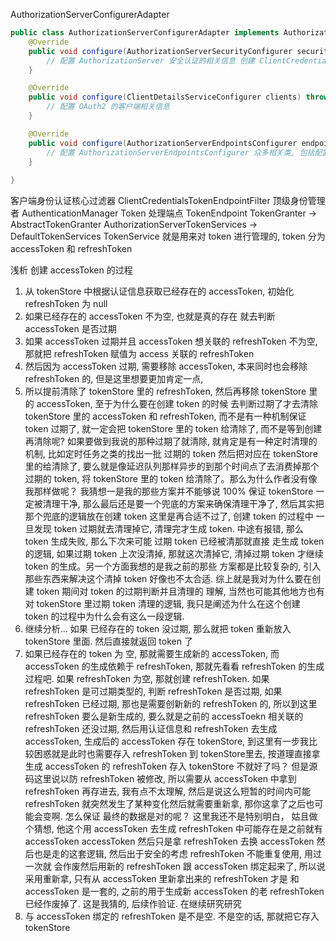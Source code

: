 AuthorizationServerConfigurerAdapter

```java
public class AuthorizationServerConfigurerAdapter implements AuthorizationServerConfigurer {
    @Override
    public void configure(AuthorizationServerSecurityConfigurer security) throws Exception {
        // 配置 AuthorizationServer 安全认证的相关信息 创建 ClientCredentialsTokenEndpointFilter 核心过滤器
    }

    @Override
    public void configure(ClientDetailsServiceConfigurer clients) throws Exception {
        // 配置 OAuth2 的客户端相关信息
    }

    @Override
    public void configure(AuthorizationServerEndpointsConfigurer endpoints) throws Exception {
        // 配置 AuthorizationServerEndpointsConfigurer 众多相关类, 包括配置身份认证器, 配置认证方式, TokenStore, TokenGranter, OAuth2RequestFactory
    }
    
}
```

客户端身份认证核心过滤器 ClientCredentialsTokenEndpointFilter
顶级身份管理者 AuthenticationManager
Token 处理端点 TokenEndpoint
TokenGranter -> AbstractTokenGranter
AuthorizationServerTokenServices -> DefaultTokenServices
TokenService 就是用来对 token 进行管理的, token 分为 accessToken 和 refreshToken

浅析 创建 accessToken 的过程
1. 从 tokenStore 中根据认证信息获取已经存在的 accessToken, 初始化 refreshToken 为 null
2. 如果已经存在的 accessToken 不为空, 也就是真的存在 就去判断 accessToken 是否过期
3. 如果 accessToken 过期并且 accessToken 想关联的 refreshToken 不为空, 那就把 refreshToken 赋值为 access 关联的 refreshToken
4. 然后因为 accessToken 过期, 需要移除 accessToken, 本来同时也会移除 refreshToken 的, 但是这里想要更加肯定一点,
5. 所以提前清除了 tokenStore 里的 refreshToken, 然后再移除 tokenStore 里的 accessToken, 至于为什么要在创建 token 的时候
去判断过期了才去清除 tokenStore 里的 accessToken 和 refreshToken, 而不是有一种机制保证 token 过期了, 就一定会把 tokenStore 里的
token 给清除了, 而不是等到创建再清除呢? 如果要做到我说的那种过期了就清除, 就肯定是有一种定时清理的机制, 比如定时任务之类的找出一批
过期的 token 然后把对应在 tokenStore 里的给清除了, 要么就是像延迟队列那样异步的到那个时间点了去消费掉那个过期的 token, 将 tokenStore
里的 token 给清除了。那么为什么作者没有像我那样做呢？ 我猜想一是我的那些方案并不能够说 100% 保证 tokenStore 一定被清理干净,
那么最后还是要一个兜底的方案来确保清理干净了, 然后其实把那个兜底的逻辑放在创建 token 这里是再合适不过了, 创建 token 的过程中
一旦发现 token 过期就去清理掉它, 清理完才生成 token. 中途有报错, 那么 token 生成失败, 那么下次来可能 过期 token 已经被清那就直接
走生成 token 的逻辑, 如果过期 token 上次没清掉, 那就这次清掉它, 清掉过期 token 才继续 token 的生成。另一个方面我想的是我之前的那些
方案都是比较复杂的, 引入那些东西来解决这个清掉 token 好像也不太合适. 综上就是我对为什么要在创建 token 期间对 token 的过期判断并且清理的
理解, 当然也可能其他地方也有对 tokenStore 里过期 token 清理的逻辑, 我只是阐述为什么在这个创建 token 的过程中为什么会有这么一段逻辑.
6. 继续分析... 如果 已经存在的 token 没过期, 那么就把 token 重新放入 tokenStore 里面. 然后直接就返回 token 了
7. 如果已经存在的 token 为 空, 那就需要生成新的 accessToken, 而 accessToken 的生成依赖于 refreshToken, 那就先看看 refreshToken
的生成过程吧. 如果 refreshToken 为空, 那就创建 refreshToken. 如果 refreshToken 是可过期类型的, 判断 refreshToken 是否过期,
如果 refreshToken 已经过期, 那也是需要创新新的 refreshToken 的, 所以到这里 refreshToken 要么是新生成的, 要么就是之前的 accessToekn
相关联的 refreshToken 还没过期, 然后用认证信息和 refreshToken 去生成 accessToken, 生成后的 accessToken 存在 tokenStore,
到这里有一步我比较困惑就是此时也需要存入 refreshToken 到 tokenStore里去, 按道理直接拿生成 accessToken 的 refreshToken 存入
tokenStore 不就好了吗？ 但是源码这里说以防 refreshToken 被修改, 所以需要从 accessToken 中拿到 refreshToken 再存进去,
我有点不太理解, 然后是说这么短暂的时间内可能 refreshToken 就突然发生了某种变化然后就需要重新拿, 那你这拿了之后也可能会变啊. 怎么保证
最终的数据是对的呢？ 这里我还不是特别明白， 姑且做个猜想, 他这个用 accessToken 去生成 refreshToken 中可能存在是之前就有 accessToken
accessToken 然后只是拿 refreshToken 去换 accessToken 然后也是走的这套逻辑, 然后出于安全的考虑 refreshToken 不能重复使用, 用过一次就
会作废然后用新的 refreshToken 跟 accessToken 绑定起来了, 所以说采用重新拿, 只有从 accessToken 里新拿出来的 refreshToken 才是
和 accessToken 是一套的, 之前的用于生成新 accessToken 的老 refreshToken 已经作废掉了. 这是我猜的, 后续作验证. 在继续研究研究
8. 与 accessToken 绑定的 refreshToken 是不是空. 不是空的话, 那就把它存入 tokenStore
